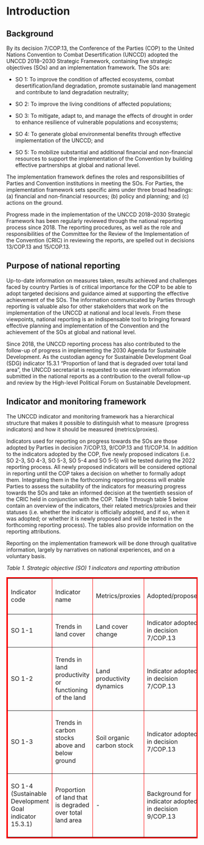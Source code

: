 # Introduction

## Background
By its decision 7/COP.13, the Conference of the Parties (COP) to the United Nations Convention to Combat Desertification (UNCCD) adopted the UNCCD 2018–2030 Strategic Framework, containing five strategic objectives (SOs) and an implementation framework. The SOs are:  

- SO 1: To improve the condition of affected ecosystems, combat desertification/land degradation, promote sustainable land management and contribute to land degradation neutrality;

- SO 2: To improve the living conditions of affected populations;  

- SO 3: To mitigate, adapt to, and manage the effects of drought in order to enhance resilience of vulnerable populations and ecosystems;  

- SO 4: To generate global environmental benefits through effective implementation of the UNCCD; and  

- SO 5: To mobilize substantial and additional financial and non-financial resources to support the implementation of the Convention by building effective partnerships at global and national level.  

The implementation framework defines the roles and responsibilities of Parties and Convention institutions in meeting the SOs. For Parties, the implementation framework sets specific aims under three broad headings: (a) financial and non-financial resources; (b) policy and planning; and (c) actions on the ground.  

Progress made in the implementation of the UNCCD 2018–2030 Strategic Framework has been regularly reviewed through the national reporting process since 2018. The reporting procedures, as well as the role and responsibilities of the Committee for the Review of the Implementation of the Convention (CRIC) in reviewing the reports, are spelled out in decisions 13/COP.13 and 15/COP.13.  

## Purpose of national reporting
Up-to-date information on measures taken, results achieved and challenges faced by country Parties is of critical importance for the COP to be able to adopt targeted decisions and guidance aimed at supporting the effective achievement of the SOs. The information communicated by Parties through reporting is valuable also for other stakeholders that work on the implementation of the UNCCD at national and local levels. From these viewpoints, national reporting is an indispensable tool to bringing forward effective planning and implementation of the Convention and the achievement of the SOs at global and national level.  

Since 2018, the UNCCD reporting process has also contributed to the follow-up of progress in implementing the 2030 Agenda for Sustainable Development. As the custodian agency for Sustainable Development Goal (SDG) indicator 15.3.1 “Proportion of land that is degraded over total land area”, the UNCCD secretariat is requested to use relevant information submitted in the national reports as a contribution to the overall follow-up and review by the High-level Political Forum on Sustainable Development. 

## Indicator and monitoring framework
The UNCCD indicator and monitoring framework has a hierarchical structure that makes it possible to distinguish what to measure (progress indicators) and how it should be measured (metrics/proxies).  

Indicators used for reporting on progress towards the SOs are those adopted by Parties in decision 7/COP.13, 9/COP.13 and 11/COP.14. In addition to the indicators adopted by the COP, five newly proposed indicators (i.e. SO 2-3, SO 4-3, SO 5-3, SO 5-4 and SO 5-5) will be tested during the 2022 reporting process. All newly proposed indicators will be considered optional in reporting until the COP takes a decision on whether to formally adopt them. Integrating them in the forthcoming reporting process will enable Parties to assess the suitability of the indicators for measuring progress towards the SOs and take an informed decision at the twentieth session of the CRIC held in conjunction with the COP. Table 1 through table 5 below contain an overview of the indicators, their related metrics/proxies and their statuses (i.e. whether the indicator is officially adopted, and if so, when it was adopted; or whether it is newly proposed and will be tested in the forthcoming reporting process). The tables also provide information on the reporting attributions. 

Reporting on the implementation framework will be done through qualitative information, largely by narratives on national experiences, and on a voluntary basis.

<I>Table 1. Strategic objective (SO) 1 indicators and reporting attribution</I>
<table BORDER=3 BORDERCOLOR=RED>
	<tbody>
		<tr>
      <td  rowspan="2">Indicator code</td>
      <td rowspan="2">Indicator name</td>
      <td rowspan="2">Metrics/proxies</td>
      <td rowspan="2">Adopted/proposed</td>
      <td colspan="2">Reporting attribution</td>
    </tr>
		<tr>
      <td>Affected country Parties</td>
      <td>Developed country Parties</td>
    </tr>
    <tr>
      <td>SO 1-1</td>
      <td>Trends in land cover</td>
      <td>Land cover change</td>
      <td>Indicator adopted in decision 7/COP.13</td>
      <td>X</td>
      <td rowspan="4">Indicators under SO 1 and SDG indicator 15.3.1 are optional for reporting by developed country Parties. Developed country Parties may wish to submit        information on these indicators on a voluntary basis for the purpose of reporting on progress towards the SDGs</td>
    </tr>
		<tr>
      <td>SO 1-2</td>
      <td>Trends in land productivity or functioning of the land</td>
      <td>Land productivity dynamics</td>
      <td>Indicator adopted in decision 7/COP.13</td>
      <td>X</td>
    </tr>
		<tr>
      <td>SO 1-3</td>
      <td>Trends in carbon stocks above and below ground</td>
      <td>Soil organic carbon stock</td>
      <td>Indicator adopted in decision 7/COP.13</td>
      <td>X</td>
    </tr>
    		<tr>
      <td>SO 1-4 (Sustainable Development Goal indicator 15.3.1)</td>
      <td>Proportion of land that is degraded over total land area</td>
      <td>-</td>
      <td>Background for indicator adopted in decision 9/COP.13</td>
      <td>X</td>
    </tr>
	</tbody>
</table>


